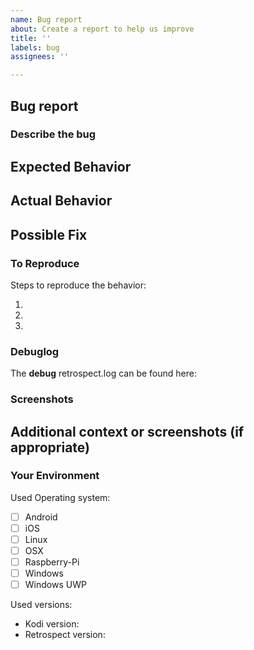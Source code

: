 ```yaml
---
name: Bug report
about: Create a report to help us improve
title: ''
labels: bug
assignees: ''

---
```


<!--- Please fill out this template to the best of your ability. You can always edit this issue once you have created it. -->
<!--- Read the following link before you create a new problem report: https://www.rieter.net/content/xot/troubleshooting/  -->
<!--- Before you start make sure that you are running the latest Kodi and Retrospect version. Also check that you can watch the tv show online in a webbrowser. -->

## Bug report
### Describe the bug
<!--- Provide a more detailed introduction to the issue itself, and why you consider it to be a bug -->
<!--- A bug report that is not clear will be closed -->
<!--- Put your text below this line -->

<!--- Put your text above this line -->

## Expected Behavior
<!--- Tell us what should happen -->
<!--- Put your text below this line -->

<!--- Put your text above this line -->

## Actual Behavior
<!--- Tell us what happens instead -->
<!--- Put your text below this line -->

<!--- Put your text above this line -->

## Possible Fix
<!--- Not obligatory, but suggest a fix or reason for the bug -->
<!--- Put your text below this line -->

<!--- Put your text above this line -->

### To Reproduce
Steps to reproduce the behavior:
<!--- Provide a link to a live example, or an unambiguous set of steps to -->
<!--- reproduce this bug. Include code to reproduce, if relevant -->
<!--- Put your text below this line -->
1. 
2.
3.

### Debuglog
<!--- Put your text below this line -->
<!--- A debuglog is always mandatory when creating an issue. Provide one! -->
<!--- More info can be found here: https://github.com/retrospect-addon/plugin.video.retrospect/wiki/Logging -->
The **debug** retrospect.log can be found here:


### Screenshots 
<!--- Put your screenshots below this line -->

<!--- Put your screenshots above this line -->

## Additional context or screenshots (if appropriate)
<!--- How has this bug affected you? What were you trying to accomplish? -->
<!--- Put your text below this line -->

<!--- Put your text above this line -->

### Your Environment
Used Operating system:
<!--- Include as many relevant details about the environment you experienced the bug in -->
<!--- Put your text below this line. Checkboxes can easily be ticked once issue is created -->
 - [ ] Android
 - [ ] iOS
 - [ ] Linux
 - [ ] OSX
 - [ ] Raspberry-Pi
 - [ ] Windows
 - [ ] Windows UWP

Used versions:
- Kodi version:
- Retrospect version:
